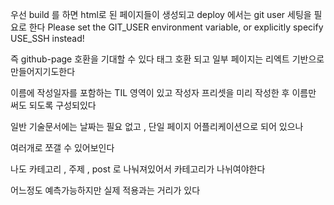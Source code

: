 우선 build 를 하면 html로 된 페이지들이 생성되고
deploy 에서는 git user 세팅을 필요로 한다
Please set the GIT_USER environment variable, or explicitly specify USE_SSH instead!

즉 github-page 호환을 기대할 수 있다
태그 호환 되고
일부 페이지는 리엑트 기반으로 만들어지기도한다

이름에 작성일자를 포함하는 TIL 영역이 있고 작성자 프리셋을 미리 작성한 후 이름만 써도 되도록 구성되있다

일반 기술문서에는 날짜는 필요 없고 ,
단일 페이지 어플리케이션으로 되어 있으나

여러개로 쪼갤 수 있어보인다

나도 카테고리 , 주제 , post 로 나눠져있어서
카테고리가 나뉘여야한다

어느정도 예측가능하지만 실제 적용과는 거리가 있다
